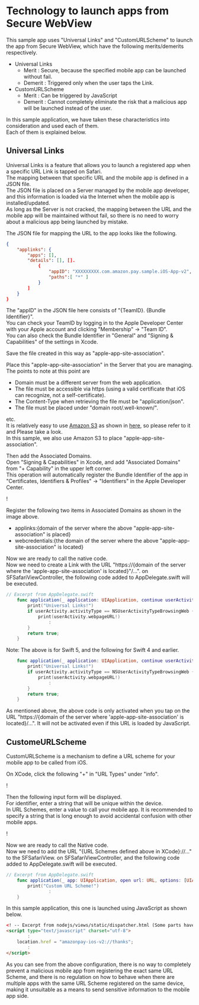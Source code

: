 # Technology to launch apps from Secure WebView
This sample app uses "Universal Links" and "CustomURLScheme" to launch the app from Secure WebView, which have the following merits/demerits respectively.
- Universal Links  
  - Merit : Secure, because the specified mobile app can be launched without fail.
  - Demerit : Triggered only when the user taps the Link.
- CustomURLScheme
  - Merit : Can be triggered by JavaScript
  - Demerit : Cannot completely eliminate the risk that a malicious app will be launched instead of the user.

In this sample application, we have taken these characteristics into consideration and used each of them.  
Each of them is explained below.

## Universal Links
Universal Links is a feature that allows you to launch a registered app when a specific URL Link is tapped on Safari.  
The mapping between that specific URL and the mobile app is defined in a JSON file.  
The JSON file is placed on a Server managed by the mobile app developer, and this information is loaded via the Internet when the mobile app is installed/updated.  
As long as the Server is not cracked, the mapping between the URL and the mobile app will be maintained without fail, so there is no need to worry about a malicious app being launched by mistake.  

The JSON file for mapping the URL to the app looks like the following.  

```json
{
    "applinks": {
        "apps": [],
        "details": [], [].
            {
                "appID": "XXXXXXXXX.com.amazon.pay.sample.iOS-App-v2",
                "paths":[ "*" ]
            }
        ]
    }
}
```

The "appID" in the JSON file here consists of "{TeamID}. {Bundle Identifier}".  
You can check your TeamID by logging in to the Apple Developer Center with your Apple account and clicking "Membership" -> "Team ID".  
You can also check the Bundle Identifier in "General" and "Signing & Capabilities" of the settings in Xcode.  

Save the file created in this way as "apple-app-site-association".   

Place this "apple-app-site-association" in the Server that you are managing.  
The points to note at this point are  
  * Domain must be a different server from the web application.  
  * The file must be accessible via https (using a valid certificate that iOS can recognize, not a self-certificate).  
  * The Content-Type when retrieving the file must be "application/json".  
  * The file must be placed under "domain root/.well-known/".  

etc.  
It is relatively easy to use [Amazon S3](https://aws.amazon.com/jp/s3/) as shown in [here](https://dev.classmethod.jp/articles/universal-links/), so please refer to it and Please take a look.  
In this sample, we also use Amazon S3 to place "apple-app-site-association".  

Then add the Associated Domains.  
Open "Signing & Capabilities" in Xcode, and add "Associated Domains" from "+ Capability" in the upper left corner.  
This operation will automatically register the Bundle Identifier of the app in "Certificates, Identifiers & Profiles" -> "Identifiers" in the Apple Developer Center.  

! [](docimg/xcode_associateddomains.png)  

Register the following two items in Associated Domains as shown in the image above.
  * applinks:{domain of the server where the above "apple-app-site-association" is placed}  
  * webcredentials:{the domain of the server where the above "apple-app-site-association" is located}  

Now we are ready to call the native code.  
Now we need to create a Link with the URL "https://{domain of the server where the 'apple-app-site-association' is located}"/...". on SFSafariViewController, the following code added to AppDelegate.swift will be executed.

```swift
// Excerpt from AppDelegate.swift
    func application(_ application: UIApplication, continue userActivity: NSUserActivity, restorationHandler: @escaping ([ UIUserActivityRestoring]?) -> Void) -> Bool {
        print("Universal Links!")
        if userActivity.activityType == NSUserActivityTypeBrowsingWeb {
            print(userActivity.webpageURL!)
                :
        }
        return true;
    }
````

Note: The above is for Swift 5, and the following for Swift 4 and earlier.
```swift
    func application(_ application: UIApplication, continue userActivity: NSUserActivity, restorationHandler: @escaping ([Any]? -> Void) -> Bool {
        print("Universal Links!")
        if userActivity.activityType == NSUserActivityTypeBrowsingWeb {
            print(userActivity.webpageURL!)
                :
        }
        return true;
    }
````

As mentioned above, the above code is only activated when you tap on the URL "https://{domain of the server where 'apple-app-site-association' is located}/...". It will not be activated even if this URL is loaded by JavaScript.  

## CustomeURLScheme
CustomURLScheme is a mechanism to define a URL scheme for your mobile app to be called from iOS.

On XCode, click the following "+" in "URL Types" under "info".

! [](docimg/xcode_customurlscheme1.png)  

Then the following input form will be displayed.  
For identifier, enter a string that will be unique within the device.  
In URL Schemes, enter a value to call your mobile app. It is recommended to specify a string that is long enough to avoid accidental confusion with other mobile apps.

! [](docimg/xcode_customurlscheme2.png)  

Now we are ready to call the Native code.  
Now we need to add the URL "{URL Schemes defined above in XCode}://..." to the SFSafariView. on SFSafariViewController, and the following code added to AppDelegate.swift will be executed.

```swift
// Excerpt from AppDelegate.swift
    func application(_ app: UIApplication, open url: URL, options: [UIApplication.OpenURLOptionsKey : Any] = [:]) -> Bool {
        print("Custom URL Scheme!")
                :
    }
````

In this sample application, this one is launched using JavaScript as shown below.

```html
<! -- Excerpt from nodejs/views/static/dispatcher.html (Some parts have been modified to make it easier to read.) --> <!
<script type="text/javascript" charset="utf-8">
        :
    location.href = "amazonpay-ios-v2://thanks";
        :
</script>
```

As you can see from the above configuration, there is no way to completely prevent a malicious mobile app from registering the exact same URL Scheme, and there is no regulation on how to behave when there are multiple apps with the same URL Scheme registered on the same device, making it unsuitable as a means to send sensitive information to the mobile app side.
